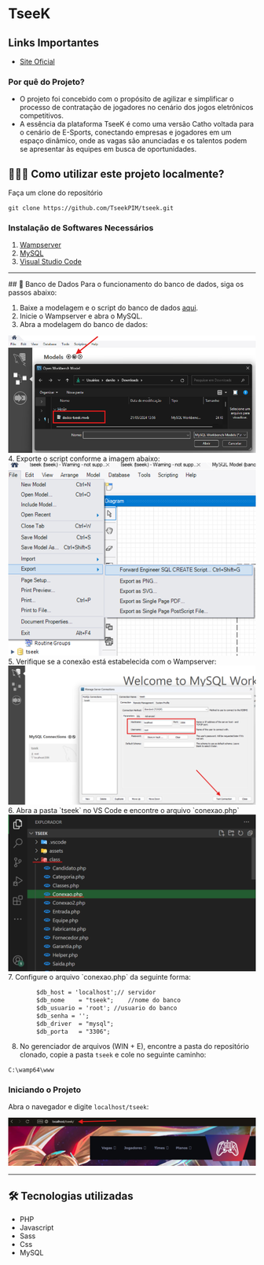 <h1>TseeK</h1>

## Links Importantes
- [Site Oficial](https://tseek.com.br)

<h3>Por quê do Projeto?</h3>
<ul>
    <li>O projeto foi concebido com o propósito de agilizar e simplificar o processo de contratação de jogadores no cenário dos jogos eletrônicos competitivos.</li>
    <li>A essência da plataforma TseeK é como uma versão Catho voltada para o cenário de E-Sports, conectando empresas e jogadores em um espaço dinâmico, onde as vagas são anunciadas e os talentos podem se apresentar às equipes em busca de oportunidades.</li>
</ul>
<h2> 🧑🏾‍💻 Como utilizar este projeto localmente? </h2>

<p>Faça um clone do repositório</p>

```
git clone https://github.com/TseekPIM/tseek.git
```
### Instalação de Softwares Necessários
1. [Wampserver](https://wampserver.aviatechno.net)
2. [MySQL](https://www.mysql.com)
3. [Visual Studio Code](https://code.visualstudio.com)
<hr>
## 📂 Banco de Dados
Para o funcionamento do banco de dados, siga os passos abaixo:

1. Baixe a modelagem e o script do banco de dados [aqui](https://drive.google.com/drive/folders/1g10eh8hiK0ikSpfILUxuo4B5msneJCvO?usp=sharing).
2. Inicie o Wampserver e abra o MySQL.
3. Abra a modelagem do banco de dados:
<img src="./assets/img/readme-img/dados-modelagem.png">
4. Exporte o script conforme a imagem abaixo:
<img src="./assets/img/readme-img/exportacao.png">
5. Verifique se a conexão está estabelecida com o Wampserver:
<img src="./assets/img/readme-img/testedeconexao.png">
6. Abra a pasta `tseek` no VS Code e encontre o arquivo `conexao.php`
<img src="./assets/img/readme-img/conexao.png">
7. Configure o arquivo `conexao.php` da seguinte forma:

```
        $db_host = 'localhost';// servidor
        $db_nome    = "tseek";    //nome do banco
        $db_usuario = 'root'; //usuario do banco
        $db_senha = '';
        $db_driver  = "mysql";
        $db_porta   = "3306";
```

8. No gerenciador de arquivos (WIN + E), encontre a pasta do repositório clonado, copie a pasta `tseek` e cole no seguinte caminho:

```
C:\wamp64\www
```
### Iniciando o Projeto
Abra o navegador e digite `localhost/tseek`:

<img src="./assets/img/readme-img/navegador.png">
<hr>
<h2>🛠️ Tecnologias utilizadas</h2>
<ul>
    <li>PHP</li>
    <li>Javascript</li>
    <li>Sass</li>
    <li>Css</li>
    <li>MySQL</li>
</ul>
